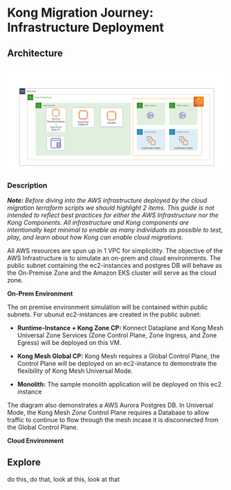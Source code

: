 # Kong Migration Journey: Infrastructure Deployment

## Architecture

![Cloud Migration Tutorial AWS Infrastructure](/docs/img/AWS_infra.png)

### Description

_**Note:** Before diving into the AWS infrastructure deployed by the cloud migration terraform scripts we should highlight 2 items. This guide is not intended to reflect best practices for either the AWS Infrastructure nor the Kong Components. All infrastructure and Kong components are intentionally kept minimal to enable as many individuals as possible to test, play, and learn about how Kong can enable cloud migrations._

All AWS resources are spun up in 1 VPC for simplicitity. The objective of the AWS Infrastructure is to simulate an on-prem and cloud environments. The public subnet containing the ec2-instances and postgres DB will behave as the On-Premise Zone and the Amazon EKS cluster will serve as the cloud zone.

**On-Prem Environment**

The on premise environment simulation will be contained within public subnets. For ubunut ec2-instances are created in the public subnet:

* **Runtime-Instance + Kong Zone CP:** Konnect Dataplane and Kong Mesh Universal Zone Services (Zone Control Plane, Zone Ingress, and Zone Egress) will be deployed on this VM.

* **Kong Mesh Global CP:** Kong Mesh requires a Global Control Plane, the Control Plane will be deployed on an ec2-instance to demonstrate the flexibility of Kong Mesh Universal Mode.

* **Monolith:** The sample monolith application will be deployed on this ec2 instance

The diagram also demonstrates a AWS Aurora Postgres DB. In Universal Mode, the Kong Mesh _Zone_ Control Plane requires a Database to allow traffic to continue to flow through the mesh incase it is disconnected from the Global Control Plane.

**Cloud Environment**


## Explore

do this, do that, look at this, look at that